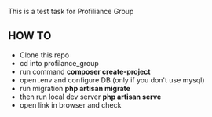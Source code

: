 This is a test task for Profiliance Group

## HOW TO

 - Clone this repo
 - cd into profilance_group
 - run command __composer create-project__
 - open .env and configure DB (only if you don't use mysql)
 - run migration __php artisan migrate__
 - then run local dev server __php artisan serve__
 - open link in browser and check
